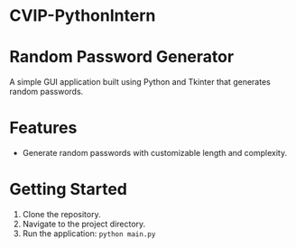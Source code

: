 # CVIP-PythonIntern

# Random Password Generator
A simple GUI application built using Python and Tkinter that generates random passwords.

# Features
- Generate random passwords with customizable length and complexity.

# Getting Started
1. Clone the repository.
2. Navigate to the project directory.
3. Run the application: `python main.py`
